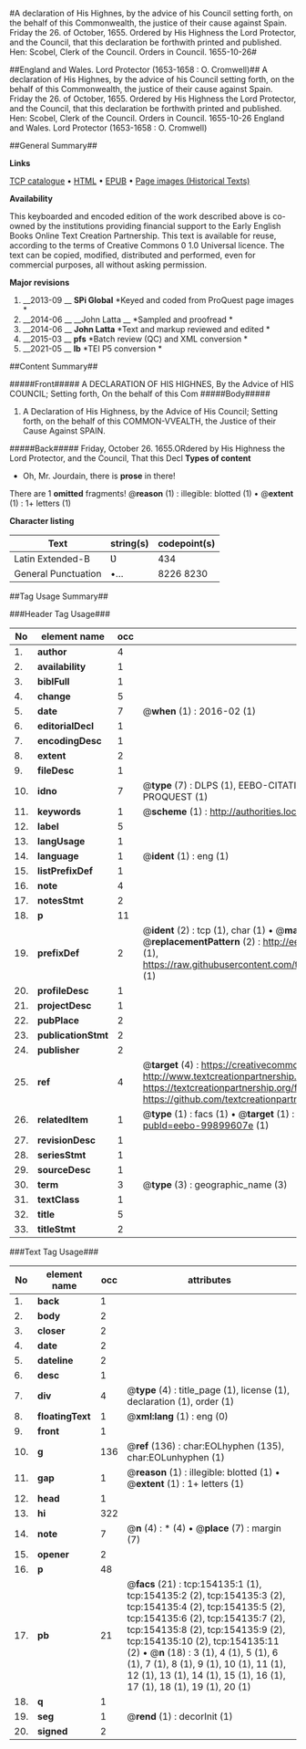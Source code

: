 #A declaration of His Highnes, by the advice of his Council setting forth, on the behalf of this Commonwealth, the justice of their cause against Spain. Friday the 26. of October, 1655. Ordered by His Highness the Lord Protector, and the Council, that this declaration be forthwith printed and published. Hen: Scobel, Clerk of the Council. Orders in Council. 1655-10-26#

##England and Wales. Lord Protector (1653-1658 : O. Cromwell)##
A declaration of His Highnes, by the advice of his Council setting forth, on the behalf of this Commonwealth, the justice of their cause against Spain. Friday the 26. of October, 1655. Ordered by His Highness the Lord Protector, and the Council, that this declaration be forthwith printed and published. Hen: Scobel, Clerk of the Council.
Orders in Council. 1655-10-26
England and Wales. Lord Protector (1653-1658 : O. Cromwell)

##General Summary##

**Links**

[TCP catalogue](http://www.ota.ox.ac.uk/tcp/)  • 
[HTML](http://tei.it.ox.ac.uk/tcp/Texts-HTML/free/A80/A80912.html)  • 
[EPUB](http://tei.it.ox.ac.uk/tcp/Texts-EPUB/free/A80/A80912.epub) • 
[Page images (Historical Texts)](https://historicaltexts.jisc.ac.uk/eebo-99899607e)

**Availability**

This keyboarded and encoded edition of the work described above is co-owned by the
    institutions providing financial support to the Early English Books Online Text Creation
    Partnership. This text is available for reuse, according to the terms of  Creative Commons 0 1.0 Universal
    licence. The text can be copied, modified, distributed and performed, even for commercial
    purposes, all without asking permission.

**Major revisions**

1. __2013-09 __ __SPi Global__ *Keyed and coded from ProQuest page images *
1. __2014-06 __ __John Latta __ *Sampled and proofread *
1. __2014-06 __ __John Latta__ *Text and markup reviewed and edited *
1. __2015-03 __ __pfs__ *Batch review (QC) and XML conversion *
1. __2021-05 __ __lb__ *TEI P5 conversion *

##Content Summary##

#####Front#####
A DECLARATION OF HIS HIGHNES, By the Advice of HIS COUNCIL; Setting forth, On the behalf of this Com
#####Body#####

1. A Declaration of His Highness, by the Advice of His Council; Setting forth, on the behalf of this COMMON-VVEALTH, the Justice of their Cause Against SPAIN.

#####Back#####
Friday, October 26. 1655.ORdered by His Highness the Lord Protector, and the Council, That this Decl
**Types of content**

  * Oh, Mr. Jourdain, there is **prose** in there!

There are 1 **omitted** fragments! 
 @__reason__ (1) : illegible: blotted (1)  •  @__extent__ (1) : 1+ letters (1)

**Character listing**


|Text|string(s)|codepoint(s)|
|---|---|---|
|Latin Extended-B|Ʋ|434|
|General Punctuation|•…|8226 8230|

##Tag Usage Summary##

###Header Tag Usage###

|No|element name|occ|attributes|
|---|---|---|---|
|1.|__author__|4||
|2.|__availability__|1||
|3.|__biblFull__|1||
|4.|__change__|5||
|5.|__date__|7| @__when__ (1) : 2016-02 (1)|
|6.|__editorialDecl__|1||
|7.|__encodingDesc__|1||
|8.|__extent__|2||
|9.|__fileDesc__|1||
|10.|__idno__|7| @__type__ (7) : DLPS (1), EEBO-CITATION (1), VID (1), EEBO-PROQUEST (1), STC (2), PROQUEST (1)|
|11.|__keywords__|1| @__scheme__ (1) : http://authorities.loc.gov/ (1)|
|12.|__label__|5||
|13.|__langUsage__|1||
|14.|__language__|1| @__ident__ (1) : eng (1)|
|15.|__listPrefixDef__|1||
|16.|__note__|4||
|17.|__notesStmt__|2||
|18.|__p__|11||
|19.|__prefixDef__|2| @__ident__ (2) : tcp (1), char (1)  •  @__matchPattern__ (2) : ([0-9\-]+):([0-9IVX]+) (1), (.+) (1)  •  @__replacementPattern__ (2) : http://eebo.chadwyck.com/downloadtiff?vid=$1&page=$2 (1), https://raw.githubusercontent.com/textcreationpartnership/Texts/master/tcpchars.xml#$1 (1)|
|20.|__profileDesc__|1||
|21.|__projectDesc__|1||
|22.|__pubPlace__|2||
|23.|__publicationStmt__|2||
|24.|__publisher__|2||
|25.|__ref__|4| @__target__ (4) : https://creativecommons.org/publicdomain/zero/1.0/ (1), http://www.textcreationpartnership.org/docs/. (1), https://textcreationpartnership.org/faq/#faq05 (1), https://github.com/textcreationpartnership (1)|
|26.|__relatedItem__|1| @__type__ (1) : facs (1)  •  @__target__ (1) : https://data.historicaltexts.jisc.ac.uk/view?pubId=eebo-99899607e (1)|
|27.|__revisionDesc__|1||
|28.|__seriesStmt__|1||
|29.|__sourceDesc__|1||
|30.|__term__|3| @__type__ (3) : geographic_name (3)|
|31.|__textClass__|1||
|32.|__title__|5||
|33.|__titleStmt__|2||


###Text Tag Usage###

|No|element name|occ|attributes|
|---|---|---|---|
|1.|__back__|1||
|2.|__body__|2||
|3.|__closer__|2||
|4.|__date__|2||
|5.|__dateline__|2||
|6.|__desc__|1||
|7.|__div__|4| @__type__ (4) : title_page (1), license (1), declaration (1), order (1)|
|8.|__floatingText__|1| @__xml:lang__ (1) : eng (0)|
|9.|__front__|1||
|10.|__g__|136| @__ref__ (136) : char:EOLhyphen (135), char:EOLunhyphen (1)|
|11.|__gap__|1| @__reason__ (1) : illegible: blotted (1)  •  @__extent__ (1) : 1+ letters (1)|
|12.|__head__|1||
|13.|__hi__|322||
|14.|__note__|7| @__n__ (4) : * (4)  •  @__place__ (7) : margin (7)|
|15.|__opener__|2||
|16.|__p__|48||
|17.|__pb__|21| @__facs__ (21) : tcp:154135:1 (1), tcp:154135:2 (2), tcp:154135:3 (2), tcp:154135:4 (2), tcp:154135:5 (2), tcp:154135:6 (2), tcp:154135:7 (2), tcp:154135:8 (2), tcp:154135:9 (2), tcp:154135:10 (2), tcp:154135:11 (2)  •  @__n__ (18) : 3 (1), 4 (1), 5 (1), 6 (1), 7 (1), 8 (1), 9 (1), 10 (1), 11 (1), 12 (1), 13 (1), 14 (1), 15 (1), 16 (1), 17 (1), 18 (1), 19 (1), 20 (1)|
|18.|__q__|1||
|19.|__seg__|1| @__rend__ (1) : decorInit (1)|
|20.|__signed__|2||
